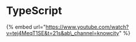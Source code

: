 # TypeScript

{% embed url="https://www.youtube.com/watch?v=tej4MeqT1SE&t=21s&ab\_channel=knowcity" %}



